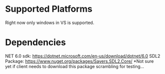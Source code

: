 # Supported Platforms
Right now only windows in VS is supported.

# Dependencies
NET 6.0 sdk: https://dotnet.microsoft.com/en-us/download/dotnet/6.0
SDL2 Package: https://www.nuget.org/packages/Sayers.SDL2.Core/
  *Not sure yet if client needs to download this package scrambling for testing...